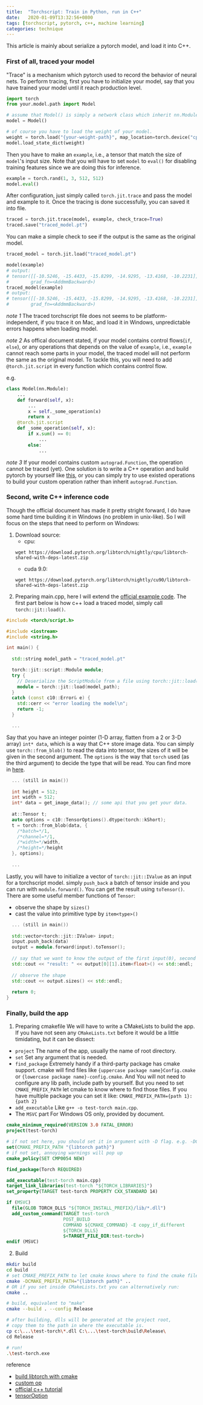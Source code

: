 ```yaml
---
title:  "Torchscript: Train in Python, run in C++"
date:   2020-01-09T13:32:56+0800
tags: [torchscript, pytorch, c++, machine learning]
categories: technique
---
```

This article is mainly about serialize a pytorch model, and load it into C++.

### **First of all, traced your model**

"Trace" is a mechanism which pytorch used to record the behavior of neural nets. 
To perform tracing, first you have to initialize your model, say that you have trained your model until it reach production level.

```python
import torch
from your.model.path import Model

# assume that Model() is simply a network class which inherit nn.Module.
model = Model()

# of course you have to load the weight of your model.
weight = torch.load("{your-weight-path}", map_location=torch.device("cpu"))
model.load_state_dict(weight)
```

Then you have to make an `example`, i.e., a tensor that match the size of `model`'s input size. Note that you will have to set `model` to `eval()` for disabling training features since we are doing this for inference.

```python
example = torch.rand(1, 3, 512, 512)
model.eval()
```

After configuration, just simply called `torch.jit.trace` and pass the model and example to it. Once the tracing is done successfully, you can saved it into file.

```python
traced = torch.jit.trace(model, example, check_trace=True)
traced.save("traced_model.pt")
```

You can make a simple check to see if the output is the same as the original model.


```python
traced_model = torch.jit.load("traced_model.pt")

model(example)
# output: 
# tensor([[-10.5246, -15.4433, -15.8299, -14.9295, -13.4168, -10.2231]],
#        grad_fn=<AddmmBackward>)
traced_model(example)
# output: 
# tensor([[-10.5246, -15.4433, -15.8299, -14.9295, -13.4168, -10.2231]],
#        grad_fn=<AddmmBackward>)
```

*note 1*
The traced torchscript file does not seems to be platform-independent, if you trace it on Mac, and load it in Windows, unpredictable errors happens when loading model.

*note 2*
As offical document stated, if your model contains control flows(`if`, `else`), or any operations that depends on the value of `example`, i.e., `example` cannot reach some parts in your model, the traced model will not perform the same as the original model. To tackle this, you will need to add `@torch.jit.script` in every function which contains control flow.

e.g.
```python
class Model(nn.Module):
    ...
    def forward(self, x):
        ...
        x = self._some_operation(x)
        return x
    @torch.jit.script
    def _some_operation(self, x):
        if x.sum() == 0:
            ...
        else:
            ...
```

*note 3*
If your model contains custom `autograd.Function`, the operation cannot be traced (yet). One solution is to write a C++ operation and build pytorch by yourself like [this](http://lernapparat.de/pytorch-traceable-differentiable/), or you can simply try to use existed operations to build your custom operation rather than inherit `autograd.Function`.

### **Second, write C++ inference code**

Though the official document has made it pretty stright forward, I do have some hard time building it in Windows (no problem in unix-like). So I will focus on the steps that need to perform on Windows:

1. Download source:
    * cpu:
    ```
    wget https://download.pytorch.org/libtorch/nightly/cpu/libtorch-shared-with-deps-latest.zip
    ```
    * cuda 9.0: 
    ```
    wget https://download.pytorch.org/libtorch/nightly/cu90/libtorch-shared-with-deps-latest.zip
    ```
2. Preparing main.cpp, here I will extend the [official example code](https://pytorch.org/tutorials/advanced/cpp_export.html). The first part below is how c++ load a traced model, simply call `torch::jit::load()`.

```cpp
#include <torch/script.h>

#include <iostream>
#include <string.h>

int main() {
  
  std::string model_path = "traced_model.pt"

  torch::jit::script::Module module;
  try {
    // Deserialize the ScriptModule from a file using torch::jit::load().
    module = torch::jit::load(model_path);
  }
  catch (const c10::Error& e) {
    std::cerr << "error loading the model\n";
    return -1;
  }

  ...
```
Say that you have an integer pointer (1-D array, flatten from a 2 or 3-D array) `int* data`, which is a way that C++ store image data. You can simply use `torch::from_blob()` to read the data into tensor, the sizes of it will be given in the second argument. The `options` is the way that `torch` used (as the third argument) to decide the type that will be read. You can find more in [here](https://pytorch.org/cppdocs/notes/tensor_creation.html#configuring-properties-of-the-tensor).

```cpp
  ... (still in main())
  
  int height = 512;
  int width = 512;
  int* data = get_image_data(); // some api that you get your data.
  
  at::Tensor t;
  auto options = c10::TensorOptions().dtype(torch::kShort);
  t = torch::from_blob(data, { 
    /*batch=*/1, 
    /*channel=*/1, 
    /*width=*/width, 
    /*height=*/height 
  }, options);
  
  ...
```

Lastly, you will have to initialize a vector of `torch::jit::IValue` as an input for a torchscript model. simply `push_back` a batch of tensor inside and you can run with `module.forward()`. You can get the result using `toTensor()`. There are some useful member functions of `Tensor`:
- observe the shape by `sizes()`
- cast the value into primitive type by `item<type>()`

```cpp
  ... (still in main())
  
  std::vector<torch::jit::IValue> input;
  input.push_back(data)
  output = module.forward(input).toTensor();
  
  // say that we want to know the output of the first input(0), second dimension(1)
  std::cout << "result: " << output[0][1].item<float>() << std::endl;
  
  // observe the shape
  std::cout << output.sizes() << std::endl;
  
  return 0;
}
```

### **Finally, build the app**

1. Preparing cmakefile
    We will have to write a CMakeLists to build the app. If you have not seen any `CMakeLists.txt` before it would be a little timidating, but it can be dissect:
- `project`
    The name of the app, usually the name of root directory.
- `set` 
    Set any argument that is needed.
- `find_package`
    Extremely handy if a third-party package has cmake support. cmake will find files like `{uppercase package name}Config.cmake` or `{lowercase package name}-config.cmake`. And You will not need to configure any lib path, include path by yourself. But you need to set `CMAKE_PREFIX_PATH` let cmake to know where to find those files. If you have multiple package you can set it like:  `CMAKE_PREFIX_PATH={path 1}:{path 2}`
- `add_executable`
    Like `g++ -o test-torch main.cpp`.
- The `MSVC` part
    For Windows OS only, provided by document.

```cmake
cmake_minimum_required(VERSION 3.0 FATAL_ERROR)
project(test-torch)

# if not set here, you should set it in argument with -D flag. e.g. -DCMAKE_PREFIX_PATH={libtorch path}
set(CMAKE_PREFIX_PATH "{libtorch path}")
# if not set, annoying warnings will pop up
cmake_policy(SET CMP0054 NEW)

find_package(Torch REQUIRED)

add_executable(test-torch main.cpp)
target_link_libraries(test-torch "${TORCH_LIBRARIES}")
set_property(TARGET test-torch PROPERTY CXX_STANDARD 14)

if (MSVC)
  file(GLOB TORCH_DLLS "${TORCH_INSTALL_PREFIX}/lib/*.dll")
  add_custom_command(TARGET test-torch
                     POST_BUILD
                     COMMAND ${CMAKE_COMMAND} -E copy_if_different
                     ${TORCH_DLLS}
                     $<TARGET_FILE_DIR:test-torch>)
endif (MSVC)
```

2. Build

```bash
mkdir build
cd build
# set CMAKE_PREFIX_PATH to let cmake knows where to find the cmake file of libtorch.
cmake -DCMAKE_PREFIX_PATH="{libtorch path}" ..
# OR if you set inside CMakeLists.txt you can alternatively run:
cmake ..

# build, equivalent to "make"
cmake --build . --config Release

# after building, dlls will be generated at the project root, 
# copy them to the path in where the executable is.
cp c:\...\test-torch\*.dll C:\...\test-torch\build\Release\
cd Release

# run!
.\test-torch.exe
```




reference
- [build libtorch with cmake](https://discuss.pytorch.org/t/error-running-libtorch-example-program/53980/6)
- [custom op](http://lernapparat.de/pytorch-traceable-differentiable/)
- [official c++ tutorial](https://pytorch.org/tutorials/advanced/cpp_export.html)
- [tensorOption](https://pytorch.org/cppdocs/notes/tensor_creation.html#configuring-properties-of-the-tensor)
